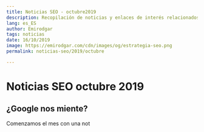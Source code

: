```yaml
---
title: Noticias SEO - octubre2019
description: Recopilación de noticias y enlaces de interés relacionados con el SEO y Marketing digital
lang: es_ES
author: Emirodgar
tags: noticias
date: 16/10/2019
image: https://emirodgar.com/cdn/images/og/estrategia-seo.png
permalink: noticias-seo/2019/octubre

---
```


# Noticias SEO octubre 2019

## ¿Google nos miente?

Comenzamos el mes con una not
<!--stackedit_data:
eyJoaXN0b3J5IjpbLTE3OTQzNTE1OTNdfQ==
-->